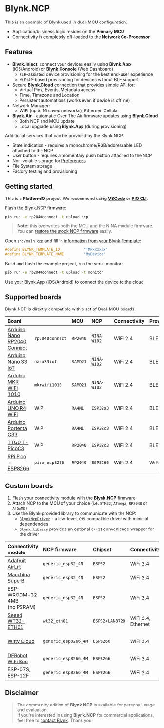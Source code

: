 # Blynk.NCP

This is an example of Blynk used in dual-MCU configuration:

- Application/business logic resides on the **Primary MCU**
- Connectivity is completely off-loaded to the **Network Co-Processor**

## Features

- **Blynk.Inject**: connect your devices easily using **Blynk.App** (iOS/Android) or **Blynk.Console** (Web Dashboard)
  - `BLE`-assisted device provisioning for the best end-user experience
  - `WiFiAP`-based provisioning for devices without BLE support
- Secure **Blynk.Cloud** connection that provides simple API for:
  - Virtual Pins, Events, Metadata access
  - Time, Timezone and Location
  - Persistent automations (works even if device is offline)
- Network Manager:
  - WiFi (up to 16 saved networks), Ethernet, Cellular
- **Blynk.Air** - automatic Over The Air firmware updates using **Blynk.Cloud**
  - Both NCP and MCU update
  - Local upgrade using **Blynk.App** (during provisioning)

Additional services that can be provided by the Blynk.NCP:

- State indication - requires a monochrome/RGB/addressable LED attached to the NCP
- User button - requires a momentary push button attached to the NCP
- Non-volatile storage for [Preferences](https://github.com/vshymanskyy/Preferences)
- File System storage
- Factory testing and provisioning

## Getting started

This is a **PlatformIO** project. We recommend using [**VSCode**][pio_vscode] or [**PIO CLI**][pio_cli].  

Flash the Blynk.NCP firmware:

```sh
pio run -e rp2040connect -t upload_ncp
```

> **Note:** this overwrites both the MCU and the NINA module firmware.  
You can [restore the stock NCP firmware][restore] easily.

Open `src/main.cpp` and fill in [information from your Blynk Template](https://bit.ly/BlynkInject):

```cpp
#define BLYNK_TEMPLATE_ID           "TMPxxxxxx"
#define BLYNK_TEMPLATE_NAME         "MyDevice"
```

Build and flash the example project, run the serial monitor:

```sh
pio run -e rp2040connect -t upload -t monitor
```

Use your Blynk.App (iOS/Android) to connect the device to the cloud.


## Supported boards

Blynk.NCP is directly compatible with a set of Dual-MCU boards:

Board                            |                 | MCU      | NCP         | Connectivity | Provisioning
:--                              | ---             | :---     | :---        | ---          | ---
[Arduino Nano RP2040 Connect][1] | `rp2040connect` | `RP2040` | `NINA-W102` | WiFi 2.4     | BLE
[Arduino Nano 33 IoT][2]         | `nano33iot`     | `SAMD21` | `NINA-W102` | WiFi 2.4     | BLE
[Arduino MKR WiFi 1010][3]       | `mkrwifi1010`   | `SAMD21` | `NINA-W102` | WiFi 2.4     | BLE
[Arduino UNO R4 WiFi][4]         | WIP             | `RA4M1`  | `ESP32s3`   | WiFi 2.4     | BLE
[Arduino Portenta C33][5]        | WIP             | `RA4M1`  | `ESP32c3`   | WiFi 2.4     | BLE
[TTGO T-PicoC3][6]               | WIP             | `RP2040` | `ESP32c3`   | WiFi 2.4     | BLE
[RPi Pico][7] + [ESP8266][8]     | `pico_esp8266`  | `RP2040` | `ESP8266`   | WiFi 2.4     | WiFiAP

## Custom boards

1. Flash your connectivity module with the [**Blynk.NCP** firmware](https://github.com/blynkkk/BlynkNcpDriver/releases/latest)
2. Attach NCP to the MCU of your choice (i.e. `STM32`, `ATmega`, `RP2040` or `ATSAMD`)
3. Use the Blynk-provided library to communicate with the NCP:
   - [`BlynkNcpDriver`](https://github.com/blynkkk/BlynkNcpDriver) - a low-level, `C99` compatible driver with minimal dependencies
   - [`Blynk library`](https://github.com/blynkkk/blynk-library) provides an optional `C++11` convenience wrapper for the driver

Connectivity module              | NCP firmware         | Chipset         | Connectivity | Provisioning | Interaction
:--                              | :---                 | :---            | ---          | ---          | ---
[Adafruit AirLift][20]           | `generic_esp32_4M`   | `ESP32`         | WiFi 2.4     | BLE          | RGB LED
[Macchina SuperB][21]            | `generic_esp32_4M`   | `ESP32`         | WiFi 2.4     | BLE          | Blue LED
ESP-WROOM-32 4MB<br>(no PSRAM)   | `generic_esp32_4M`   | `ESP32`         | WiFi 2.4     | BLE          |
[Seeed WT32-ETH01][22]           | `wt32_eth01`         | `ESP32+LAN8720` | WiFi 2.4, Ethernet | BLE    |
[Witty Cloud][23]                | `generic_esp8266_4M` | `ESP8266`       | WiFi 2.4     | WiFiAP       | RGB LED, User Button
[DFRobot WiFi Bee][24]           | `generic_esp8266_4M` | `ESP8266`       | WiFi 2.4     | WiFiAP       | User Button
ESP-07S, ESP-12F                 | `generic_esp8266_4M` | `ESP8266`       | WiFi 2.4     | WiFiAP       |


## Disclaimer

> The community edition of **Blynk.NCP** is available for personal usage and evaluation.  
If you're interested in using **Blynk.NCP** for commercial applications, feel free to [contact Blynk][blynk_sales]. Thank you!


[blynk_sales]: https://blynk.io/en/contact-us-business
[pio_vscode]: https://docs.platformio.org/en/stable/integration/ide/vscode.html#ide-vscode
[pio_cli]: https://docs.platformio.org/en/stable/core/index.html
[restore]: ./docs/RestoreFirmware.md

[1]: https://store.arduino.cc/products/arduino-nano-rp2040-connect
[2]: https://store.arduino.cc/products/arduino-nano-33-iot
[3]: https://store.arduino.cc/products/arduino-mkr-wifi-1010
[4]: https://store-usa.arduino.cc/pages/unor4
[5]: https://www.arduino.cc/pro/hardware-product-portenta-c33
[6]: https://www.lilygo.cc/products/lilygo%C2%AE-t-picoc3-esp32-c3-rp2040-1-14-inch-lcd-st7789v
[7]: https://www.raspberrypi.com/products/raspberry-pi-pico
[8]: https://www.waveshare.com/pico-esp8266.htm

[20]: https://www.adafruit.com/product/4201
[21]: https://www.macchina.cc/catalog/m2-accessories/superb
[22]: https://www.seeedstudio.com/Ethernet-module-based-on-ESP32-series-WT32-ETH01-p-4736.html
[23]: https://protosupplies.com/product/esp8266-witty-cloud-esp-12f-wifi-module/
[24]: https://www.dfrobot.com/product-1279.html
